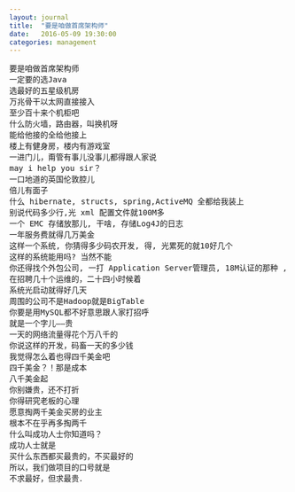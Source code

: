 ```yaml
---
layout: journal
title:  "要是咱做首席架构师"
date:   2016-05-09 19:30:00
categories: management
---
```

<pre>
要是咱做首席架构师
一定要的选Java
选最好的五星级机房
万兆骨干以太网直接接入
至少百十来个机柜吧
什么防火墙，路由器，叫换机呀
能给他接的全给他接上
楼上有健身房，楼内有游戏室
一进门儿，甭管有事儿没事儿都得跟人家说
may i help you sir？
一口地道的英国伦敦腔儿
倍儿有面子
什么 hibernate, structs, spring,ActiveMQ 全都给我装上
别说代码多少行,光 xml 配置文件就100M多
一个 EMC 存储放那儿, 干啥, 存储Log4J的日志
一年服务费就得几万美金
这样一个系统, 你猜得多少码农开发, 得, 光累死的就10好几个
这样的系统能用吗? 当然不能
你还得找个外包公司, 一打 Application Server管理员, 18M认证的那种 , 24*365
在招聘几十个运维的，二十四小时候着
系统光启动就得好几天
周围的公司不是Hadoop就是BigTable
你要是用MySQL都不好意思跟人家打招呼
就是一个字儿——贵
一天的网络流量得花个万八千的
你说这样的开发，码畜一天的多少钱
我觉得怎么着也得四千美金吧
四千美金？！那是成本
八千美金起
你别嫌贵，还不打折
你得研究老板的心理
愿意掏两千美金买房的业主
根本不在乎再多掏两千
什么叫成功人士你知道吗？
成功人士就是
买什么东西都买最贵的，不买最好的
所以，我们做项目的口号就是
不求最好，但求最贵．
</pre>

